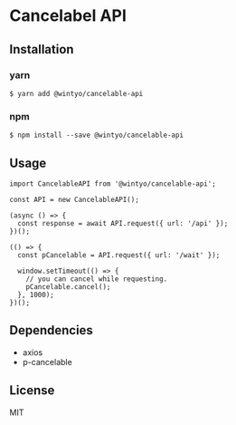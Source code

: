 # Cancelabel API

## Installation
### yarn
```
$ yarn add @wintyo/cancelable-api
```

### npm
```
$ npm install --save @wintyo/cancelable-api
```

## Usage
```
import CancelableAPI from '@wintyo/cancelable-api';

const API = new CancelableAPI();

(async () => {
  const response = await API.request({ url: '/api' });
})();

(() => {
  const pCancelable = API.request({ url: '/wait' });

  window.setTimeout(() => {
    // you can cancel while requesting.
    pCancelable.cancel();
  }, 1000);
})();
```

## Dependencies
+ axios
+ p-cancelable

## License
MIT
